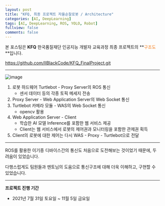 ```yaml
---
layout: post
title: "KFQ, 최종 프로젝트 자율순찰로봇 / Architecture"
categories: [AI, DeepLearning]
tags: [AI, DeepLearning, ROS, YOLO, Robot]
fullview: false
comments: false
---
```


본 포스팅은 **KFQ** 한국품질재단 인공지능 개발자 교육과정 최종 프로젝트의 **<span style="color:#F58224">구조도</span>**입니다.

<https://github.com/IIBlackCode/KFQ_FinalProject.git>

---

![image](https://user-images.githubusercontent.com/84369912/144196842-5f6b82fb-a1b9-4a63-99da-a4d424a81ac3.png)

1. 로봇 하드웨어 Turtlebot - Proxy Server의 ROS 통신
    - 센서 데이터 등의 각종 토픽 메세지 전송
2. Proxy Server - Web Application Server의 Web Socket 통신
3. Turtlebot 카메라 모듈 - WAS의 Web Socket 통신
    - opencv 활용
3. Web Application Server - Client
    - 학습한 AI 모델 Inference를 포함한 웹 서비스 제공
    - Client는 웹 서비스에서 로봇의 제어권과 모니터링을 포함한 관제권 획득
4. Client의 로봇에 대한 제어는 다시 WAS - Proxy - Turtlebot으로 전달

---

ROS를 활용한 이기종 디바이스간의 통신도 처음으로 도전해보는 것이었기 때문에, 두려움이 있었습니다.

다행스럽게도 팀원들과 멘토님의 도움으로 통신구조에 대해 더욱 이해하고, 구현할 수 있었습니다.

---

**프로젝트 진행 기간**
- 2021년 7월 31일 토요일 ~ 11월 5일 금요일
